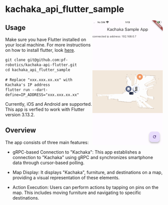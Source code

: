 # kachaka_api_flutter_sample

<img align="right" src="docs/images/ios_screenshot.png" height="400"/>

## Usage

Make sure you have Flutter installed on your local machine. For more instructions on how to install flutter, look [here](https://docs.flutter.dev/get-started/install).

```
git clone git@github.com:pf-robotics/kachaka-api-flutter.git
cd kachaka_api_flutter_sample

# Replace "xxx.xxx.xx.xx" with Kachaka's IP address
flutter run --dart-define=IP_ADDRESS="xxx.xxx.xx.xx"
```

Currently, iOS and Android are supported. This app is verfied to work with Flutter version 3.13.2.

## Overview

The app consists of three main features:

- gRPC-based Connection to "Kachaka": This app establishes a connection to "Kachaka" using gRPC and synchronizes smartphone data through cursor-based polling.

- Map Display: It displays "Kachaka", furniture, and destinations on a map, providing a visual representation of these elements.

- Action Execution: Users can perform actions by tapping on pins on the map. This includes moving furniture and navigating to specific destinations.
